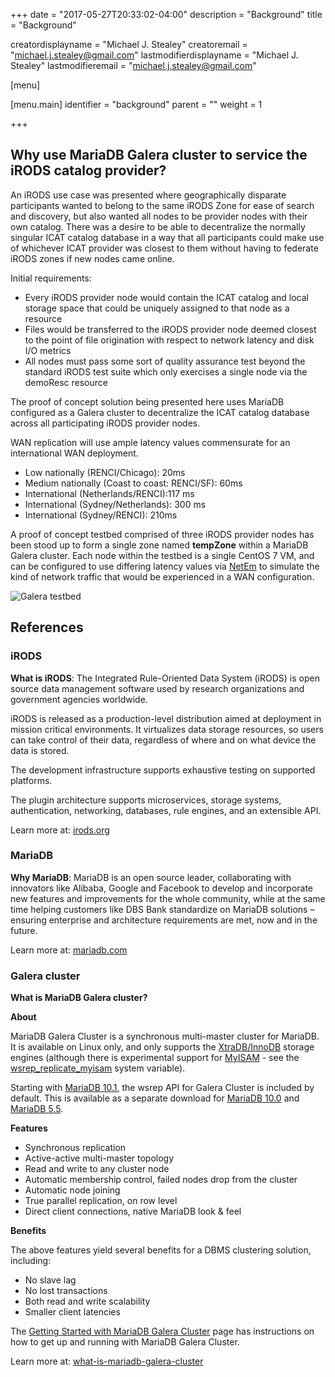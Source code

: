 +++
date = "2017-05-27T20:33:02-04:00"
description = "Background"
title = "Background"

creatordisplayname = "Michael J. Stealey" creatoremail = "michael.j.stealey@gmail.com" lastmodifierdisplayname = "Michael J. Stealey" lastmodifieremail = "michael.j.stealey@gmail.com"

[menu]

  [menu.main]
    identifier = "background"
    parent = ""
    weight = 1

+++

## Why use MariaDB Galera cluster to service the iRODS catalog provider?

An iRODS use case was presented where geographically disparate participants wanted to belong to the same iRODS Zone for ease of search and discovery, but also wanted all nodes to be provider nodes with their own catalog. There was a desire to be able to decentralize the normally singular ICAT catalog database in a way that all participants could make use of whichever ICAT provider was closest to them without having to federate iRODS zones if new nodes came online.

Initial requirements:

- Every iRODS provider node would contain the ICAT catalog and local storage space that could be uniquely assigned to that node as a resource
- Files would be transferred to the iRODS provider node deemed closest to the point of file origination with respect to network latency and disk I/O metrics
- All nodes must pass some sort of quality assurance test beyond the standard iRODS test suite which only exercises a single node via the demoResc resource

The proof of concept solution being presented here uses MariaDB configured as a Galera cluster to decentralize the ICAT catalog database across all participating iRODS provider nodes.

WAN replication will use ample latency values commensurate for an international WAN deployment.

- Low nationally (RENCI/Chicago): 20ms
- Medium nationally (Coast to coast: RENCI/SF): 60ms
- International (Netherlands/RENCI):117 ms
- International (Sydney/Netherlands): 300 ms
- International (Sydney/RENCI): 210ms

A proof of concept testbed comprised of three iRODS provider nodes has been stood up to form a single zone named **tempZone** within a MariaDB Galera cluster. Each node within the testbed is a single CentOS 7 VM, and can be configured to use differing latency values via [NetEm](http://man7.org/linux/man-pages/man8/tc-netem.8.html) to simulate the kind of network traffic that would be experienced in a WAN configuration.

![Galera testbed]({{<baseurl>}}/images/galeratestbed.png)


## References

### iRODS

**What is iRODS**: The Integrated Rule-Oriented Data System (iRODS) is open source data management software used by research organizations and government agencies worldwide.

iRODS is released as a production-level distribution aimed at deployment in mission critical environments. It virtualizes data storage resources, so users can take control of their data, regardless of where and on what device the data is stored.

The development infrastructure supports exhaustive testing on supported platforms.

The plugin architecture supports microservices, storage systems, authentication, networking, databases, rule engines, and an extensible API.

Learn more at: [irods.org](https://irods.org)

### MariaDB

**Why MariaDB**: MariaDB is an open source leader, collaborating with innovators like Alibaba, Google and Facebook to develop and incorporate new features and improvements for the whole community, while at the same time helping customers like DBS Bank standardize on MariaDB solutions – ensuring enterprise and architecture requirements are met, now and in the future.

Learn more at: [mariadb.com](https://mariadb.com)

### Galera cluster

**What is MariaDB Galera cluster?**

**About**

MariaDB Galera Cluster is a synchronous multi-master cluster for MariaDB. It is available on Linux only, and only supports the [XtraDB/InnoDB](https://mariadb.com/kb/en/xtradb-and-innodb/) storage engines (although there is experimental support for [MyISAM](https://mariadb.com/kb/en/myisam/) - see the [wsrep_replicate_myisam](https://mariadb.com/kb/en/galera-cluster-system-variables/#wsrep_replicate_myisam) system variable).

Starting with [MariaDB 10.1](https://mariadb.com/kb/en/what-is-mariadb-101/), the wsrep API for Galera Cluster is included by default. This is available as a separate download for [MariaDB 10.0](https://mariadb.com/kb/en/what-is-mariadb-100/) and [MariaDB 5.5](https://mariadb.com/kb/en/what-is-mariadb-55/).

**Features**

- Synchronous replication
- Active-active multi-master topology
- Read and write to any cluster node
- Automatic membership control, failed nodes drop from the cluster
- Automatic node joining
- True parallel replication, on row level
- Direct client connections, native MariaDB look & feel

**Benefits**

The above features yield several benefits for a DBMS clustering solution, including:

- No slave lag
- No lost transactions
- Both read and write scalability
- Smaller client latencies

The [Getting Started with MariaDB Galera Cluster](https://mariadb.com/kb/en/getting-started-with-mariadb-galera-cluster/) page has instructions on how to get up and running with MariaDB Galera Cluster.

Learn more at: [what-is-mariadb-galera-cluster](https://mariadb.com/kb/en/mariadb/what-is-mariadb-galera-cluster/)
